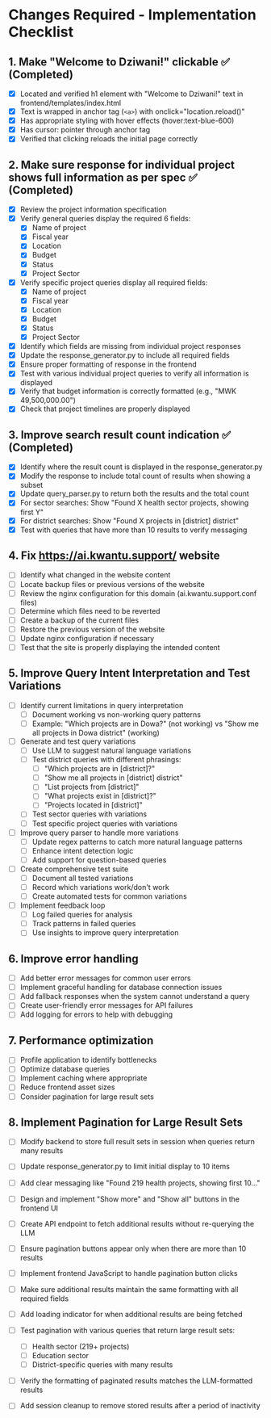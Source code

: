 # Changes Required - Implementation Checklist

## 1. Make "Welcome to Dziwani!" clickable ✅ (Completed)
- [x] Located and verified h1 element with "Welcome to Dziwani!" text in frontend/templates/index.html
- [x] Text is wrapped in anchor tag (`<a>`) with onclick="location.reload()"
- [x] Has appropriate styling with hover effects (hover:text-blue-600)
- [x] Has cursor: pointer through anchor tag
- [x] Verified that clicking reloads the initial page correctly

## 2. Make sure response for individual project shows full information as per spec ✅ (Completed)
- [x] Review the project information specification
- [x] Verify general queries display the required 6 fields:
  - [x] Name of project
  - [x] Fiscal year
  - [x] Location
  - [x] Budget
  - [x] Status
  - [x] Project Sector
- [x] Verify specific project queries display all required fields:
  - [x] Name of project
  - [x] Fiscal year
  - [x] Location
  - [x] Budget
  - [x] Status
  - [x] Project Sector
- [x] Identify which fields are missing from individual project responses
- [x] Update the response_generator.py to include all required fields
- [x] Ensure proper formatting of response in the frontend
- [x] Test with various individual project queries to verify all information is displayed
- [x] Verify that budget information is correctly formatted (e.g., "MWK 49,500,000.00")
- [x] Check that project timelines are properly displayed

## 3. Improve search result count indication ✅ (Completed)
- [x] Identify where the result count is displayed in the response_generator.py
- [x] Modify the response to include total count of results when showing a subset
- [x] Update query_parser.py to return both the results and the total count
- [x] For sector searches: Show "Found X health sector projects, showing first Y"
- [x] For district searches: Show "Found X projects in [district] district"
- [x] Test with queries that have more than 10 results to verify messaging

## 4. Fix https://ai.kwantu.support/ website
- [  ] Identify what changed in the website content
- [  ] Locate backup files or previous versions of the website
- [  ] Review the nginx configuration for this domain (ai.kwantu.support.conf files)
- [  ] Determine which files need to be reverted
- [  ] Create a backup of the current files
- [  ] Restore the previous version of the website
- [  ] Update nginx configuration if necessary
- [  ] Test that the site is properly displaying the intended content

## 5. Improve Query Intent Interpretation and Test Variations
- [  ] Identify current limitations in query interpretation
  - [  ] Document working vs non-working query patterns
  - [  ] Example: "Which projects are in Dowa?" (not working) vs "Show me all projects in Dowa district" (working)
- [  ] Generate and test query variations
  - [  ] Use LLM to suggest natural language variations
  - [  ] Test district queries with different phrasings:
    - [  ] "Which projects are in [district]?"
    - [  ] "Show me all projects in [district] district"
    - [  ] "List projects from [district]"
    - [  ] "What projects exist in [district]?"
    - [  ] "Projects located in [district]"
  - [  ] Test sector queries with variations
  - [  ] Test specific project queries with variations
- [  ] Improve query parser to handle more variations
  - [  ] Update regex patterns to catch more natural language patterns
  - [  ] Enhance intent detection logic
  - [  ] Add support for question-based queries
- [  ] Create comprehensive test suite
  - [  ] Document all tested variations
  - [  ] Record which variations work/don't work
  - [  ] Create automated tests for common variations
- [  ] Implement feedback loop
  - [  ] Log failed queries for analysis
  - [  ] Track patterns in failed queries
  - [  ] Use insights to improve query interpretation

## 6. Improve error handling
- [  ] Add better error messages for common user errors
- [  ] Implement graceful handling for database connection issues
- [  ] Add fallback responses when the system cannot understand a query
- [  ] Create user-friendly error messages for API failures
- [  ] Add logging for errors to help with debugging

## 7. Performance optimization
- [  ] Profile application to identify bottlenecks
- [  ] Optimize database queries
- [  ] Implement caching where appropriate
- [  ] Reduce frontend asset sizes
- [  ] Consider pagination for large result sets

## 8. Implement Pagination for Large Result Sets
- [  ] Modify backend to store full result sets in session when queries return many results
- [  ] Update response_generator.py to limit initial display to 10 items
- [  ] Add clear messaging like "Found 219 health projects, showing first 10..."
- [  ] Design and implement "Show more" and "Show all" buttons in the frontend UI
- [  ] Create API endpoint to fetch additional results without re-querying the LLM
- [  ] Ensure pagination buttons appear only when there are more than 10 results
- [  ] Implement frontend JavaScript to handle pagination button clicks
- [  ] Make sure additional results maintain the same formatting with all required fields
- [  ] Add loading indicator for when additional results are being fetched
- [  ] Test pagination with various queries that return large result sets:
    - [  ] Health sector (219+ projects)
    - [  ] Education sector
    - [  ] District-specific queries with many results
- [  ] Verify the formatting of paginated results matches the LLM-formatted results
- [  ] Add session cleanup to remove stored results after a period of inactivity

